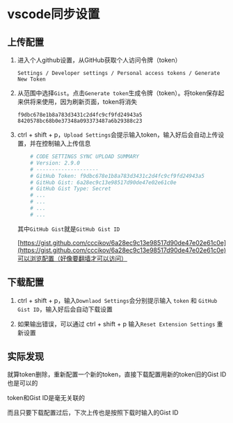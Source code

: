 # vscode同步设置

## 上传配置

1. 进入个人github设置，从GitHub获取个人访问令牌（token）

    `Settings / Developer settings / Personal access tokens / Generate New Token`

2. 从范围中选择`Gist`。点击`Generate token`生成令牌（token）。将token保存起来供将来使用，因为刷新页面，token将消失

    `f9dbc678e1b8a783d3431c2d4fc9cf9fd24943a5`
    `8420578bc68b0e37348a093373487a6b29388c23`

3. ctrl + shift + p，`Upload Settings`会提示输入token，输入好后会自动上传设置，并在控制输入上传信息

    ``` bash
        # CODE SETTINGS SYNC UPLOAD SUMMARY
        # Version: 2.9.0
        # --------------------
        # GitHub Token: f9dbc678e1b8a783d3431c2d4fc9cf9fd24943a5
        # GitHub Gist: 6a28ec9c13e98517d90de47e02e61c0e
        # GitHub Gist Type: Secret
        # ...
        # ...
        # ...
        # ...
    ```

    其中`GitHub Gist`就是`GitHub Gist ID`

    [https://gist.github.com/cccikov/6a28ec9c13e98517d90de47e02e61c0e](https://gist.github.com/cccikov/6a28ec9c13e98517d90de47e02e61c0e)可以浏览配置（好像要翻墙才可以访问）

## 下载配置

1. ctrl + shift + p，输入`Downlaod Settings`会分别提示输入 `token` 和 `GitHub Gist ID`，输入好后会自动下载设置

2. 如果输出错误，可以通过 ctrl + shift + p 输入`Reset Extension Settings` 重新设置


## 实际发现

就算token删除，重新配置一个新的token，直接下载配置用新的token旧的Gist ID也是可以的

token和Gist ID是毫无关联的

而且只要下载配置过后，下次上传也是按照下载时输入的Gist ID